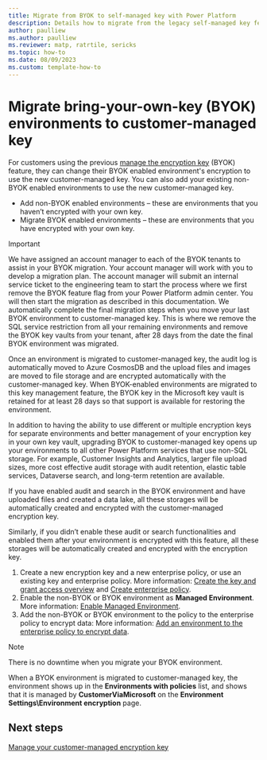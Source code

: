 ```yaml
---
title: Migrate from BYOK to self-managed key with Power Platform
description: Details how to migrate from the legacy self-managed key feature to customer-managed key
author: paulliew
ms.author: paulliew
ms.reviewer: matp, ratrtile, sericks
ms.topic: how-to 
ms.date: 08/09/2023
ms.custom: template-how-to
---
```

# Migrate bring-your-own-key (BYOK) environments to customer-managed key

For customers using the previous [manage the encryption key](manage-encryption-key.md) (BYOK) feature, they can change their BYOK enabled environment's encryption to use the new customer-managed key. You can also add your existing non-BYOK enabled environments to use the new customer-managed key.

- Add non-BYOK enabled environments – these are environments that you haven’t encrypted with your own key.
- Migrate BYOK enabled environments – these are environments that you have encrypted with your own key.

> [!IMPORTANT]
> We have assigned an account manager to each of the BYOK tenants to assist in your BYOK migration. Your account manager will work with you to develop a migration plan. The account manager will submit an internal service ticket to the engineering team to start the process where we first remove the BYOK feature flag from your Power Platform admin center. You will then start the migration as described in this documentation. We automatically complete the final migration steps when you move your last BYOK environment to customer-managed key. This is where we remove the SQL service restriction from all your remaining environments and remove the BYOK key vaults from your tenant, after 28 days from the date the final BYOK environment was migrated.  
>
> Once an environment is migrated to customer-managed key, the audit log is automatically moved to Azure CosmosDB and the upload files and images are moved to file storage and are encrypted automatically with the customer-managed key. When BYOK-enabled environments are migrated to this key management feature, the BYOK key in the Microsoft key vault is retained for at least 28 days so that support is available for restoring the environment.
>
> In addition to having the ability to use different or multiple encryption keys for separate environments and better management of your encryption key in your own key vault, upgrading BYOK to customer-managed key opens up your environments to all other Power Platform services that use non-SQL storage. For example, Customer Insights and Analytics, larger file upload sizes, more cost effective audit storage with audit retention, elastic table services, Dataverse search, and long-term retention are available.

If you have enabled audit and search in the BYOK environment and have uploaded files and created a data lake, all these storages will be automatically created and encrypted with the customer-managed encryption key.

Similarly, if you didn’t enable these audit or search functionalities and enabled them after your environment is encrypted with this feature, all these storages will be automatically created and encrypted with the encryption key.

1. Create a new encryption key and a new enterprise policy, or use an existing key and enterprise policy. More information: [Create the key and grant access overview](customer-managed-key.md#create-the-key-and-grant-access-overview) and [Create enterprise policy](customer-managed-key.md#create-enterprise-policy).
1. Enable the non-BYOK or BYOK environment as **Managed Environment**. More information: [Enable Managed Environment](customer-managed-key.md#enable-managed-environment-to-be-added-to-the-enterprise-policy).
1. Add the non-BYOK or BYOK environment to the policy to the enterprise policy to encrypt data: More information: [Add an environment to the enterprise policy to encrypt data](customer-managed-key.md#add-an-environment-to-the-enterprise-policy-to-encrypt-data).

> [!NOTE]
> There is no downtime when you migrate your BYOK environment.
>
> When a BYOK environment is migrated to customer-managed key, the environment shows up in the **Environments with policies** list, and shows that it is managed by **CustomerViaMicrosoft** on the **Environment Settings\Environment encryption** page.

## Next steps

[Manage your customer-managed encryption key](customer-managed-key.md)
